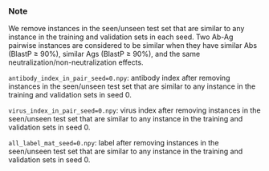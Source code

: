 ### Note   
We remove instances in the seen/unseen test set that are similar to any instance in the training and validation sets in each seed.
Two Ab-Ag pairwise instances are considered to be similar when they have similar Abs (BlastP ≥ 90%), similar Ags (BlastP ≥ 90%), and the same neutralization/non-neutralization effects.

`antibody_index_in_pair_seed=0.npy`: antibody index after removing instances in the seen/unseen test set that are similar to any instance in the training and validation sets in seed 0.

`virus_index_in_pair_seed=0.npy`: virus index after removing instances in the seen/unseen test set that are similar to any instance in the training and validation sets in seed 0.

`all_label_mat_seed=0.npy`: label after removing instances in the seen/unseen test set that are similar to any instance in the training and validation sets in seed 0.